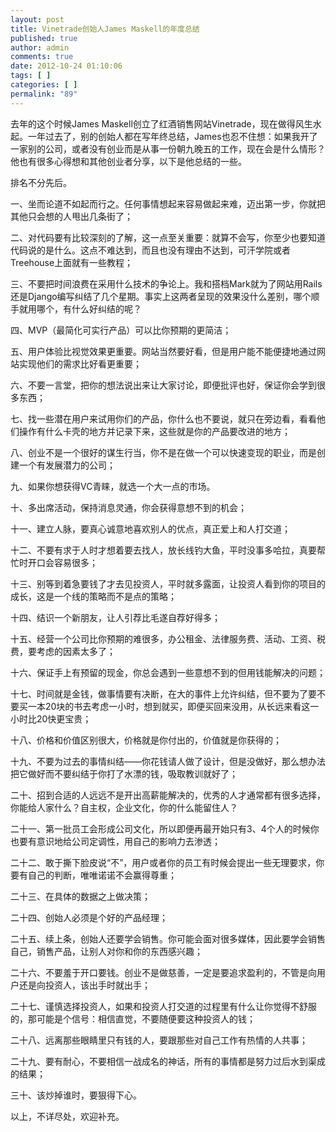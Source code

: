 ```yaml
---
layout: post
title: Vinetrade创始人James Maskell的年度总结
published: true
author: admin
comments: true
date: 2012-10-24 01:10:06
tags: [ ]
categories: [ ]
permalink: "89"
---
```

去年的这个时候James Maskell创立了红酒销售网站Vinetrade，现在做得风生水起。一年过去了，别的创始人都在写年终总结，James也忍不住想：如果我开了一家别的公司，或者没有创业而是从事一份朝九晚五的工作，现在会是什么情形？他也有很多心得想和其他创业者分享，以下是他总结的一些。

排名不分先后。

一、坐而论道不如起而行之。任何事情想起来容易做起来难，迈出第一步，你就把其他只会想的人甩出几条街了；

二、对代码要有比较深刻的了解，这一点至关重要：就算不会写，你至少也要知道代码说的是什么。这点不难达到，而且也没有理由不达到，可汗学院或者Treehouse上面就有一些教程；

三、不要把时间浪费在采用什么技术的争论上。我和搭档Mark就为了网站用Rails还是Django编写纠结了几个星期。事实上这两者呈现的效果没什么差别，哪个顺手就用哪个，有什么好纠结的呢？

四、MVP（最简化可实行产品）可以比你预期的更简洁；

五、用户体验比视觉效果更重要。网站当然要好看，但是用户能不能便捷地通过网站实现他们的需求比好看更重要；



六、不要一言堂，把你的想法说出来让大家讨论，即便批评也好，保证你会学到很多东西；

七、找一些潜在用户来试用你们的产品，你什么也不要说，就只在旁边看，看看他们操作有什么卡壳的地方并记录下来，这些就是你的产品要改进的地方；

八、创业不是一个很好的谋生行当，你不是在做一个可以快速变现的职业，而是创建一个有发展潜力的公司；

九、如果你想获得VC青睐，就选一个大一点的市场。

十、多出席活动，保持消息灵通，你会获得意想不到的机会；

十一、建立人脉，要真心诚意地喜欢别人的优点，真正爱上和人打交道；

十二、不要有求于人时才想着要去找人，放长线钓大鱼，平时没事多哈拉，真要帮忙时开口会容易很多；

十三、别等到着急要钱了才去见投资人，平时就多露面，让投资人看到你的项目的成长，这是一个线的策略而不是点的策略；

十四、结识一个新朋友，让人引荐比毛遂自荐好得多；

十五、经营一个公司比你预期的难很多，办公租金、法律服务费、活动、工资、税费，要考虑的因素太多了；

十六、保证手上有预留的现金，你总会遇到一些意想不到的但用钱能解决的问题；

十七、时间就是金钱，做事情要有决断，在大的事件上允许纠结，但不要为了要不要买一本20块的书去考虑一小时，想到就买，即便买回来没用，从长远来看这一小时比20快更宝贵；

十八、价格和价值区别很大，价格就是你付出的，价值就是你获得的；

十九、不要为过去的事情纠结——你花钱请人做了设计，但是没做好，那么想办法把它做好而不要纠结于你打了水漂的钱，吸取教训就好了；

二十、招到合适的人远远不是开出高薪能解决的，优秀的人才通常都有很多选择，你能给人家什么？自主权，企业文化，你的什么能留住人？



二十一、第一批员工会形成公司文化，所以即便再最开始只有3、4个人的时候你也要有意识地给公司定调性，用自己的影响力去渗透；

二十二、敢于撕下脸皮说“不”，用户或者你的员工有时候会提出一些无理要求，你要有自己的判断，唯唯诺诺不会赢得尊重；

二十三、在具体的数据之上做决策；

二十四、创始人必须是个好的产品经理；

二十五、续上条，创始人还要学会销售。你可能会面对很多媒体，因此要学会销售自己，销售产品，让别人对你和你的东西感兴趣；

二十六、不要羞于开口要钱。创业不是做慈善，一定是要追求盈利的，不管是向用户还是向投资人，该出手时就出手；

二十七、谨慎选择投资人，如果和投资人打交道的过程里有什么让你觉得不舒服的，那可能是个信号：相信直觉，不要随便要这种投资人的钱；

二十八、远离那些眼睛里只有钱的人，要跟那些对自己工作有热情的人共事；

二十九、要有耐心，不要相信一战成名的神话，所有的事情都是努力过后水到渠成的结果；

三十、该炒掉谁时，要狠得下心。

以上，不详尽处，欢迎补充。